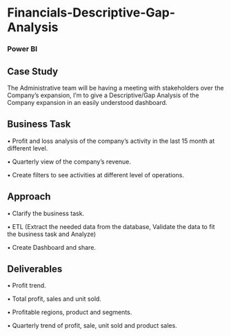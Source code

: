 # Financials-Descriptive-Gap-Analysis
### Power BI

## Case Study
The Administrative team will be having a meeting with stakeholders over the Company’s expansion, I’m to give a Descriptive/Gap Analysis of the Company expansion in an easily understood dashboard.

## Business Task
•	Profit and loss analysis of the company’s activity in the last 15 month at different level.

•	Quarterly view of the company’s revenue.

•	Create filters to see activities at different level of operations.

## Approach
•	Clarify the business task.

•	ETL (Extract the needed data from the database, Validate the data to fit the business task and Analyze)

•	Create Dashboard and share.

## Deliverables
•	Profit trend.

•	Total profit, sales and unit sold.

•	Profitable regions, product and segments.

•	Quarterly trend of profit, sale, unit sold and product sales.
